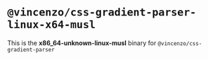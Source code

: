 # `@vincenzo/css-gradient-parser-linux-x64-musl`

This is the **x86_64-unknown-linux-musl** binary for `@vincenzo/css-gradient-parser`
